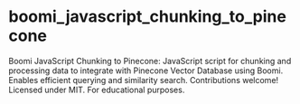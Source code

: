 # boomi_javascript_chunking_to_pinecone
Boomi JavaScript Chunking to Pinecone: JavaScript script for chunking and processing data to integrate with Pinecone Vector Database using Boomi. Enables efficient querying and similarity search. Contributions welcome! Licensed under MIT. For educational purposes.
